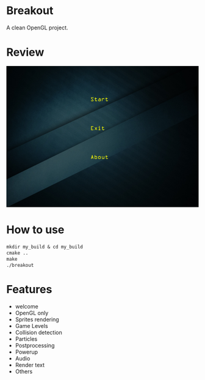 # Breakout
A clean OpenGL project.

# Review
![img](./docs/snapshot/homepage.png)

# How to use
```shell
mkdir my_build & cd my_build
cmake ..
make 
./breakout
```

# Features
* welcome
* OpenGL only
* Sprites rendering
* Game Levels
* Collision detection
* Particles
* Postprocessing
* Powerup
* Audio
* Render text
* Others
